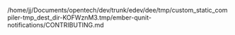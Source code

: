 /home/jj/Documents/opentech/dev/trunk/edev/dee/tmp/custom_static_compiler-tmp_dest_dir-KOFWznM3.tmp/ember-qunit-notifications/CONTRIBUTING.md